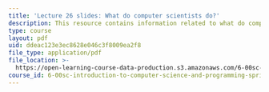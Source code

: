 ```yaml
---
title: 'Lecture 26 slides: What do computer scientists do?'
description: This resource contains information related to what do computer scientists do.
type: course
layout: pdf
uid: ddeac123e3ec8628e046c3f8009ea2f8
file_type: application/pdf
file_location: >-
  https://open-learning-course-data-production.s3.amazonaws.com/6-00sc-introduction-to-computer-science-and-programming-spring-2011/ddeac123e3ec8628e046c3f8009ea2f8_MIT6_00SCS11_lec26_slides.pdf
course_id: 6-00sc-introduction-to-computer-science-and-programming-spring-2011
---
```

